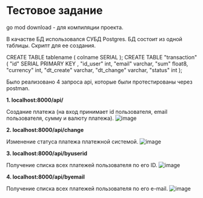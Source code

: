 # Тестовое задание

go mod download - для компиляции проекта.


В качастве БД использовался СУБД Postgres. БД состоит из одной таблицы.
Скрипт для ее создания.

CREATE TABLE tablename (
colname SERIAL
);
CREATE TABLE "transaction" (
"id" SERIAL PRIMARY KEY ,
"id_user" int,
"email" varchar,
"sum" float8,
"currency" int,
"dt_create" varchar,
"dt_change" varchar,
"status" int
);

Было реализовано 4 запроса api, которые были протестированы через postman.

**1. localhost:8000/api/**

Создание платежа (на вход принимает id пользователя, email пользователя, сумму и валюту платежа).
![image](https://user-images.githubusercontent.com/74566888/174698939-a54f02b7-9655-4605-b8c7-f0b5b856e638.png)

**2. localhost:8000/api/change**

Изменение статуса платежа платежной системой.
![image](https://user-images.githubusercontent.com/74566888/174699789-a62f736f-0cae-4dfa-b6cd-d114d4e6bcd7.png)

**3. localhost:8000/api/byuserid**

Получение списка всех платежей пользователя по его ID.
![image](https://user-images.githubusercontent.com/74566888/174699539-f90acd3a-7978-44bd-83cb-6c0687ef8ffa.png)

**4. localhost:8000/api/byemail**

Получение списка всех платежей пользователя по его e-mail.
![image](https://user-images.githubusercontent.com/74566888/174699625-760935c5-3910-4613-b66f-74f12abaad72.png)

